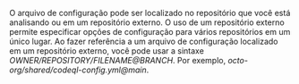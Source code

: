 O arquivo de configuração pode ser localizado no repositório que você está analisando ou em um repositório externo. O uso de um repositório externo permite especificar opções de configuração para vários repositórios em um único lugar. Ao fazer referência a um arquivo de configuração localizado em um repositório externo, você pode usar a sintaxe _OWNER/REPOSITORY/FILENAME@BRANCH_. Por exemplo, _octo-org/shared/codeql-config.yml@main_.
